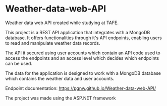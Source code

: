 # Weather-data-web-API
Weather data web API created while studying at TAFE.

This project is a REST API application that integrates with a MongoDB database.
It offers functionalities through it's API endpoints, enabling users to read and manipulate weather data records.

The API it secured using user accounts which contain an API code used to access the endpoints and an access level which decides which endpoints can be used.

The data for the application is designed to work with a MongoDB database which contains the weather data and user accounts.

Endpoint documentation: https://pgnw.github.io/Weather-data-web-API/

The project was made using the ASP.NET framework 
